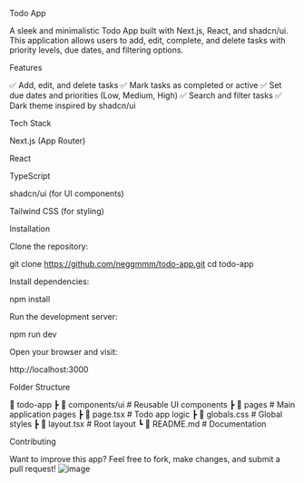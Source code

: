 Todo App

A sleek and minimalistic Todo App built with Next.js, React, and shadcn/ui. This application allows users to add, edit, complete, and delete tasks with priority levels, due dates, and filtering options.

Features

✅ Add, edit, and delete tasks
✅ Mark tasks as completed or active
✅ Set due dates and priorities (Low, Medium, High)
✅ Search and filter tasks
✅ Dark theme inspired by shadcn/ui

Tech Stack

Next.js (App Router)

React

TypeScript

shadcn/ui (for UI components)

Tailwind CSS (for styling)

Installation

Clone the repository:

git clone https://github.com/neggmmm/todo-app.git
cd todo-app

Install dependencies:

npm install

Run the development server:

npm run dev

Open your browser and visit:

http://localhost:3000

Folder Structure

📂 todo-app
 ┣ 📂 components/ui   # Reusable UI components
 ┣ 📂 pages           # Main application pages
 ┣ 📜 page.tsx       # Todo app logic
 ┣ 📜 globals.css    # Global styles
 ┣ 📜 layout.tsx     # Root layout
 ┗ 📜 README.md      # Documentation

Contributing

Want to improve this app? Feel free to fork, make changes, and submit a pull request!
![image](https://github.com/user-attachments/assets/5e61d0a5-e8da-493e-8c33-38cf83ff23fc)

